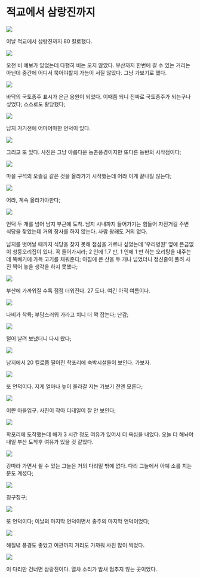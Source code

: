 # 적교에서 삼랑진까지

![](maps/map-09.jpg)

이날 적교에서 삼랑진까지 80 킬로했다.

![](images/2013-09-30-07-47-08-720.jpg)

오전 비 예보가 있었는데 다행히 비는 오지 않았다.
부산까지 한번에 갈 수 있는 거리는 아닌데 중간에 어디서 묵어야할지 가늠이 서질 않았다.
그냥 가보기로 했다.

![](images/2013-09-30-08-13-45-720.jpg)

바닥의 국토종주 표시가 은근 응원이 되었다.
이때쯤 되니 진짜로 국토종주가 되는구나 싶었다; 스스로도 황당했다;

![](images/2013-09-30-09-09-25-720.jpg)

남지 가기전에 어마어마한 언덕이 있다.

![](images/2013-09-30-10-02-50-720.jpg)

그리고 또 있다. 사진은 그냥 아름다운 농촌풍경이지만 또다른 등반의 시작점이다;

![](images/2013-09-30-10-14-06-720.jpg)

마을 구석의 오솔길 같은 것을 올라가기 시작했는데 어라 이게 끝나질 않는다;

![](images/2013-09-30-10-45-23-720.jpg)

어라, 계속 올라가야한다;

![](images/2013-09-30-11-46-05-720.jpg)

언덕 두 개를 넘어 남지 부근에 도착.
남지 시내까지 들어가기는 힘들어 자전거길 주변 식당을 찾았는데 거의 장사를 하지 않는다.
사람 왕래도 거의 없다.

남지를 벗어날 때까지 식당을 찾지 못해 점심을 거르나 싶었는데 '우리병원' 옆에 뜬금없이 청둥오리집이 있다.
꼭 들어가시라; 2 인에 1.7 만, 1 인에 1 만 하는 오리탕을 내주는데 뚝배기에 가득 고기를 채워준다;
아침에 큰 산을 두 개나 넘었더니 정신줄이 풀려 사진 찍어 놓을 생각을 하지 못했다;

![](images/2013-09-30-12-57-45-720.jpg)

부산에 가까워질 수록 점점 더워진다. 27 도다. 여긴 아직 여름이다.

![](images/2013-09-30-13-01-11-720.jpg)

나비가 착륙; 부담스러워 가라고 치니 더 꽉 잡는다; 난감;

![](images/2013-09-30-13-02-47-720.jpg)

털어 날려 보냈더니 다시 왔다;

![](images/2013-09-30-13-51-37-720.jpg)

남지에서 20 킬로쯤 떨어진 학포리에 숙박시설들이 보인다. 가보자.

![](images/2013-09-30-14-08-10-720.jpg)

또 언덕이다. 저게 얼마나 높이 올라갈 지는 가보기 전엔 모른다;

![](images/2013-09-30-14-25-35-720.jpg)

이쁜 마을입구. 사진이 작아 디테일이 잘 안 보인다;

![](images/2013-09-30-15-26-57-720.jpg)

학포리에 도착했는데 해가 3 시간 정도 여유가 있어서 더 욕심을 내었다.
오늘 더 해놔야 내일 부산 도착후 여유가 있을 것 같았다.

![](images/2013-09-30-15-50-46-720.jpg)

강따라 가면서 쉴 수 있는 그늘은 거의 다리밑 밖에 없다.
다리 그늘에서 아예 소를 치는 분도 계셨다;

![](images/2013-09-30-16-46-25-720.jpg)

칭구칭구;

![](images/2013-09-30-17-11-06-720.jpg)

또 언덕이다; 이날의 마지막 언덕이면서 종주의 마지막 언덕이었다;

![](images/2013-09-30-17-18-11-720.jpg)

해질녂 풍경도 좋았고 여관까지 거리도 가까워 사진 많이 찍었다.

![](images/2013-09-30-17-38-51-720.jpg)

이 다리만 건너면 삼랑진이다. 열차 소리가 밤새 멈추지 않는 곳이었다.
